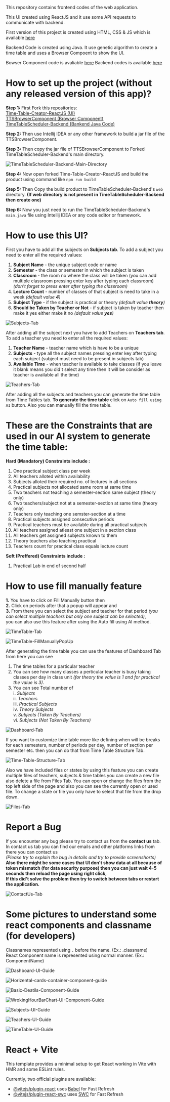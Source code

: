 This repository contains frontend codes of the web application.

This UI created using ReactJS and it use some API requests to communicate with backend.

First version of this project is created using HTML, CSS & JS which is available [here](https://github.com/Super7000/Time_Table_Designer)

Backend Code is created using Java. It use genetic algorithm to create a time table and uses a Browser Compoent to show the UI.

Bowser Component code is avaliable [here](https://github.com/srideep-banerjee/TTSBrowserComponent)
Backend codes is available [here](https://github.com/srideep-banerjee/TimeTableScheduler-Backend)

# How to set up the project (without any released version of this app)?

**Step 1:**
First Fork this repositories:<br/>
[Time-Table-Creator-ReactJS (UI)](https://github.com/Super7000/Time-Table-Creator-ReactJS) <br/>
[TTSBrowserComponent (Browser Component)](https://github.com/srideep-banerjee/TTSBrowserComponent) <br/>
[TimeTableScheduler-Backend (Bankend Java Code)](https://github.com/srideep-banerjee/TimeTableScheduler-Backend) <br/>

**Step 2:**
Then use Intellij IDEA or any other framework to build a jar file of the TTSBrowserComponent.

**Step 3:**
Then copy the jar file of TTSBrowserComponent to Forked TimeTableScheduler-Backend's main directory.

![TimeTableScheduler-Backend-Main-Directory](https://github.com/Super7000/Time-Table-Creator-ReactJS/assets/86580414/ceab5a00-2620-4746-bdb9-92ac73caa114)

**Step 4:**
Now open forked Time-Table-Creator-ReactJS and build the product using command like `npm run build`

**Step 5:**
Then Copy the build product to TimeTableScheduler-Backend's `web` directory. **(If web directory is not present in TimeTableScheduler-Backend then create one)**

**Step 6:**
Now you just need to run the TimeTableScheduler-Backend's `main.java` file using Intellij IDEA or any code editor or framework.


# How to use this UI?

First you have to add all the subjects on **Subjects tab**.
To add a subject you need to enter all the required values:
1. **Subject Name** - the unique subject code or name
2. **Semester** - the class or semester in which the subject is taken
3. **Classroom** - the room no where the class will be taken (you can add multiple classroom pressing enter key after typing each classroom) *(don't forget to press enter after typing the classroom)*
4. **Lecture Count** - number of classes of that subject is need to take in a week *(default value **4**)*
5. **Subject Type** - if the subject is practical or theory *(default value **theory**)*
6. **Should be Taken by Teacher or Not** - if subject is taken by teacher then make it yes either make it no *(default value **yes**)*

![Subjects-Tab](https://github.com/user-attachments/assets/0ec3cefa-8d20-4ccf-978d-219350fc9028)


After adding all the subject next you have to add Teachers on **Teachers tab**.
To add a teacher you need to enter all the required values:
1. **Teacher Name** - teacher name which is have to be a unique
2. **Subjects** - type all the subject names pressing enter key after typing each subject (subject must need to be present in subjects tab)
3. **Available Time** - when teacher is available to take classes (if you leave it blank means you did't select any time then it will be consider as teacher is available all the time)

![Teachers-Tab](https://github.com/user-attachments/assets/7f1d99b0-2593-42f4-a65f-ce89fd8909a2)


After adding all the subjects and teachers you can generate the time table from Time Tables tab.
**To generate the time table** click on `Auto fill using AI` button. Also you can manually fill the time table.
# These are the Constraints that are used in our AI system to generate the time table:
**Hard (Mandatory) Constraints include :**
1. One practical subject class per week
2. All teachers alloted within availability
3. Subjects alloted their required no. of lectures in all sections
4. Practical subjects not allocated same room at same time
5. Two teachers not teaching a semester-section same subject (theory only)
6. Two teachers/subject not at a semester-section at same time (theory only)
7. Teachers only teaching one semster-section at a time
8. Practical subjects assigned consecutive periods
9. Practical teachers must be available during all practical subjects
10. All teachers assigned atleast one subject in a section class
11. All teachers get assigned subjects known to them
12. Theory teachers also teaching practical
13. Teachers count for practical class equals lecture count

**Soft (Preffered) Constraints include :**
1. Practical Lab in end of second half

# How to use fill manually feature
**1.** You have to click on Fill Manually button then<br/>
**2.** Click on periods after that a popup will appear and <br/>
**3.** From there you can select the subject and teacher for that period *(you can select multiple teachers but only one subject can be selected)*, <br/>
you can also use this feature after using the Auto fill using AI method.

![TimeTable-Tab](https://github.com/user-attachments/assets/12d11d72-7b17-43cd-9929-667a039d8b71)

![TimeTable-FillManuallyPopUp](https://github.com/user-attachments/assets/ad66b5ac-9fb5-44c6-9b1d-7cf847946b7f)


After generating the time table you can use the features of Dashboard Tab from here you can see
1. The time tables for a particular teacher
2. You can see how many classes a perticular teacher is busy taking classes per day in class unit *(for theory the value is 1 and for practical the value is 3)*.
3. You can see Total number of<br/>
    i. *Subjects*<br/>
    ii. *Teachers*<br/>
    iii. *Practical Subjects*<br/>
    iv. *Theory Subjects*<br/>
    v. *Subjects (Taken By Teachers)*<br/>
    vi. *Subjects (Not Taken By Teachers)*<br/>

![Dashboard-Tab](https://github.com/user-attachments/assets/81b69ca5-730f-4a31-9314-cc8e45752148)

If you want to customize time table more like defining when will be breaks for each semesters, number of periods per day, number of section per semester etc. then you can do that from Time Table Structure Tab.

![Time-Table-Structure-Tab](https://github.com/user-attachments/assets/1b4f99b4-c42d-4f39-9b96-aa44ee87e574)


Also we have included files or states by using this feature you can create multiple files of teachers, subjects & time tables you can create a new file also delete a file from Files Tab. You can open or change the files from the top left side of the page and also you can see the currently open or used file. To change a state or file you only have to select that file from the drop down.

![Files-Tab](https://github.com/user-attachments/assets/5a2f8d9d-e985-4dd8-b1cc-280edff8fbe3)


# Report a Bug
If you encounter any bug please try to contact us from the **contact us** tab.<br/>
In contact us tab you can find our emails and other platforms links from there you can contact us <br/>
*(Please try to explain the bug in details and try to provide screenshorts)* <br/>
**Also there might be some cases that UI don't show data at all because of token mismatch (for data security purpose) then you can just wait 4-5 seconds then reload the page using right click,<br/>
If this did't solve the problem then try to switch between tabs or restart the application.**

![ContactUs-Tab](https://github.com/user-attachments/assets/10761c94-c056-45e7-8516-dacbb40ffdda)


# Some pictures to understand some react components and classname (for developers)

Classnames represented using `.` before the name. (Ex.: .classname)<br/>
React Component name is represented using normal manner. (Ex.: ComponentName)

![Dashboard-UI-Guide](https://github.com/Super7000/Time-Table-Creator-ReactJS/assets/86580414/9f21e665-1594-41c7-a018-01afe4ac9348)

![Horizental-cards-container-component-guide](https://github.com/Super7000/Time-Table-Creator-ReactJS/assets/86580414/de042307-7396-42b2-97a2-f64cbf138a15)

![Basic-Deatils-Component-Guide](https://github.com/Super7000/Time-Table-Creator-ReactJS/assets/86580414/4e2c1110-cd23-478a-a95f-4b1a59b9031d)

![WrokingHourBarChart-UI-Component-Guide](https://github.com/Super7000/Time-Table-Creator-ReactJS/assets/86580414/6a2468ea-3da4-49dc-b48b-dc54f0ae4067)

![Subjects-UI-Guide](https://github.com/Super7000/Time-Table-Creator-ReactJS/assets/86580414/50ff1770-c46d-40ad-81c3-bda419c4cf38)

![Teachers-UI-Guide](https://github.com/Super7000/Time-Table-Creator-ReactJS/assets/86580414/3049faac-73c5-482d-a004-8b5b0ad37bbb)

![TimeTable-UI-Guide](https://github.com/Super7000/Time-Table-Creator-ReactJS/assets/86580414/e44ba941-445d-4b49-9583-c8cdb81ff51f)


# React + Vite

This template provides a minimal setup to get React working in Vite with HMR and some ESLint rules.

Currently, two official plugins are available:

- [@vitejs/plugin-react](https://github.com/vitejs/vite-plugin-react/blob/main/packages/plugin-react/README.md) uses [Babel](https://babeljs.io/) for Fast Refresh
- [@vitejs/plugin-react-swc](https://github.com/vitejs/vite-plugin-react-swc) uses [SWC](https://swc.rs/) for Fast Refresh
